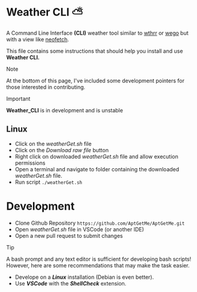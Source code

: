 # Weather CLI ⛅

A Command Line Interface **(CLI)** weather tool similar to [wthrr](https://github.com/ttytm/wthrr-the-weathercrab) or [wego](https://github.com/schachmat/wego) 
but with a view like [neofetch](https://github.com/dylanaraps/neofetch). 

This file contains some instructions that should help you install and use **Weather CLI.**  

>[!NOTE]
>At the bottom of this page, I've included some development pointers for those interested in contributing.

>[!IMPORTANT]
>**Weather_CLI** is in development and is unstable

## Linux
- Click on the *weatherGet.sh* file
- Click on the *Download raw file* button
- Right click on downloaded *weatherGet.sh* file and allow execution permissions
 - Open a terminal and navigate to folder containing the downloaded *weatherGet.sh* file.
 - Run script ```./weatherGet.sh```


# Development

- Clone Github Repository ```https://github.com/AptGetMe/AptGetMe.git```
- Open *weatherGet.sh* file in VSCode (or another IDE)
- Open a new pull request to submit changes
  
>[!TIP]
>A bash prompt and any text editor is sufficient for developing bash scripts!  However, here are some recommendations that may make the task easier.
>- Develope on a ***Linux*** installation (Debian is even better).
>- Use ***VSCode*** with the ***ShellCheck*** extension.